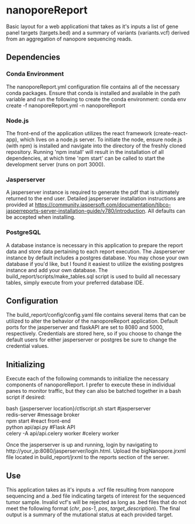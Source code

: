 # nanoporeReport
Basic layout for a web applicationi that takes as it's inputs a list of gene panel targets (targets.bed) and a summary of variants (variants.vcf) derived from an aggregation of nanopore sequencing reads.

## Dependencies
### Conda Environment
The nanoporeReport.yml configuration file contains all of the necessary conda packages.  Ensure that conda is installed and available in the path variable and run the following to create the conda environment:
conda env create -f nanoporeReport.yml -n nanoporeReport

### Node.js
The front-end of the application utilizes the react framework (create-react-app), which lives on a node.js server.  To initiate the node, ensure node.js (with npm) is installed and navigate into the directory of the freshly cloned repository.  Running 'npm install' will result in the installation of all dependencies, at which time 'npm start' can be called to start the development server (runs on port 3000).

### Jasperserver
A jasperserver instance is required to generate the pdf that is ultimately returned to the end user.  Detailed jasperserver installation instructions are provided at https://community.jaspersoft.com/documentation/tibco-jasperreports-server-installation-guide/v780/introduction. All defaults can be accepted when installing.

### PostgreSQL
A database instance is necessary in this application to prepare the report data and store data pertaining to each report execution.  The Jasperserver instance by default includes a postgres database.  You may chose your own database if you'd like, but I found it easiest to utilize the existing postgres instance and add your own database.  The build_report/scripts/make_tables.sql script is used to build all necessary tables, simply execute from your preferred database IDE.

## Configuration
The build_report/config/config.yaml file contains several items that can be utilized to alter the behavior of the nanoporeReport application.  Default ports for the jasperserver and flaskAPI are set to 8080 and 5000, respectively.  Credentials are stored here, so if you choose to change the default users for either jasperserver or postgres be sure to change the credential values.

## Initializing
Execute each of the following commands to initialize the necessary components of nanoporeReport.  I prefer to execute these in individual panes to monitor traffic, but they can also be batched together in a bash script if desired:
  
bash {jasperserver location}/ctlscript.sh start  #jasperserver  
redis-server  #message broker  
npm start   #react front-end  
python api/api.py  #Flask API  
celery -A api/api.celery worker  #celery worker  

Once the jasperserver is up and running, login by navigating to http://your_ip:8080/jasperserver/login.html.  Upload the bigNanopore.jrxml file located in build_report/jrxml to the reports section of the server.


## Use
This application takes as it's inputs a .vcf file resulting from nanopore sequencing and a .bed file indicating targets of interest for the sequenced tumor sample.  Invalid vcf's will be rejected as long as .bed files that do not meet the following format (*chr*, *pos-1*, *pos*, *target_description*).  The final output is a summary of the mutational status at each provided target.

